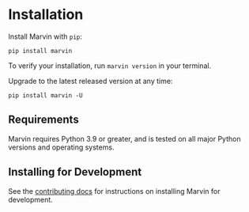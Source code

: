 # Installation

Install Marvin with `pip`:

```shell
pip install marvin
``` 

To verify your installation, run `marvin version` in your terminal. 

Upgrade to the latest released version at any time:

```shell
pip install marvin -U
```

## Requirements

Marvin requires Python 3.9 or greater, and is tested on all major Python versions and operating systems.

## Installing for Development
See the [contributing docs](../../community/development_guide) for instructions on installing Marvin for development.
